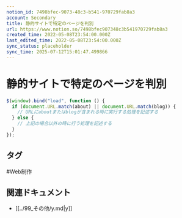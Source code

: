 ```yaml
---
notion_id: 7498bfec-9073-48c3-b541-970729fab8a3
account: Secondary
title: 静的サイトで特定のページを判別
url: https://www.notion.so/7498bfec907348c3b541970729fab8a3
created_time: 2022-05-08T23:54:00.000Z
last_edited_time: 2022-05-08T23:54:00.000Z
sync_status: placeholder
sync_time: 2025-07-12T15:01:47.499866
---
```

# 静的サイトで特定のページを判別

```javascript
$(window).bind("load", function () {
  if (document.URL.match(about) || document.URL.match(blog)) {
    // URLにaboutまたはblogが含まれる時に実行する処理を記述する
  } else {
    // 上記の場合以外の時に行う処理を記述する
  }
});
```

## タグ

#Web制作 

## 関連ドキュメント

- [[../99_その他/y.md|y]]
